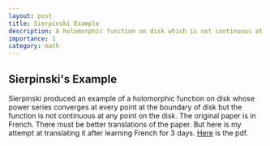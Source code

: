 ```yaml
---
layout: post
title: Sierpinski Example
description: A holomorphic function on disk which is not continuous at any point on the boundary
importance: 1
category: math
---
```


## Sierpinski's Example
Sierpinski produced an example of a holomorphic function on disk whose power series converges at every point at the boundary of disk but the function is not continuous at any point on the disk. The original paper is in French. There must be better translations of the paper. But here is my attempt at translating it after learning French for 3 days. [Here](https://raghavendratripathi.github.io/assets/pdf/Serpienski_Example.pdf) is the pdf.